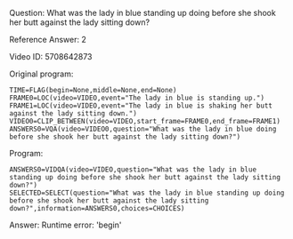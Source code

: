 Question: What was the lady in blue standing up doing before she shook her butt against the lady sitting down?

Reference Answer: 2

Video ID: 5708642873

Original program:

```
TIME=FLAG(begin=None,middle=None,end=None)
FRAME0=LOC(video=VIDEO,event="The lady in blue is standing up.")
FRAME1=LOC(video=VIDEO,event="The lady in blue is shaking her butt against the lady sitting down.")
VIDEO0=CLIP_BETWEEN(video=VIDEO,start_frame=FRAME0,end_frame=FRAME1)
ANSWERS0=VQA(video=VIDEO0,question="What was the lady in blue doing before she shook her butt against the lady sitting down?")
```
Program:

```
ANSWERS0=VIDQA(video=VIDEO,question="What was the lady in blue standing up doing before she shook her butt against the lady sitting down?")
SELECTED=SELECT(question="What was the lady in blue standing up doing before she shook her butt against the lady sitting down?",information=ANSWERS0,choices=CHOICES)
```
Answer: Runtime error: 'begin'

